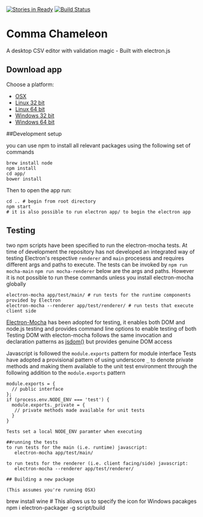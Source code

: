 [![Stories in Ready](https://badge.waffle.io/theodi/edward-csvhands.svg?label=ready&title=Ready)](http://waffle.io/theodi/edward-csvhands)
[![Build Status](https://travis-ci.org/theodi/comma-chameleon.svg?branch=master)](https://travis-ci.org/theodi/comma-chameleon)

# Comma Chameleon

A desktop CSV editor with validation magic - Built with electron.js

## Download app

Choose a platform:

* [OSX](https://github.com/theodi/comma-chameleon/releases/download/0.1.0/comma-chameleon-darwin-x64.tar.gz)
* [Linux 32 bit](https://github.com/theodi/comma-chameleon/releases/download/0.1.0/comma-chameleon-linux-ia32.tar.gz)
* [Linux 64 bit](https://github.com/theodi/comma-chameleon/releases/download/0.1.0/comma-chameleon-linux-x64.tar.gz)
* [Windows 32 bit](https://github.com/theodi/comma-chameleon/releases/download/0.1.0/comma-chameleon-win32-ia32.tar.gz)
* [Windows 64 bit](https://github.com/theodi/comma-chameleon/releases/download/0.1.0/comma-chameleon-win32-x64.tar.gz)

##Development setup

you can use npm to install all relevant packages using the following set of commands
```
brew install node
npm install
cd app/
bower install
```


Then to open the app run:

```
cd .. # begin from root directory
npm start
# it is also possible to run electron app/ to begin the electron app
```

## Testing

two npm scripts have been specified to run the electron-mocha tests. At time of development the repository has not developed
an integrated way of testing Electron's respective `renderer` and `main` procesess and requires different args and paths to
execute.
The tests can be invoked by
`npm run mocha-main`
`npm run mocha-renderer`
below are the args and paths. However it is not possible to run these commands unless you install electron-mocha globally

```
electron-mocha app/test/main/ # run tests for the runtime components provided by Electron
electron-mocha --renderer app/test/renderer/ # run tests that execute client side
```

[Electron-Mocha](https://github.com/jprichardson/electron-mocha) has been adopted for testing, it enables both DOM and node.js testing and provides command line options to
enable testing of both
Testing DOM with electon-mocha follows the same invocation and declaration patterns as [jsdom()](https://www.npmjs.com/package/mocha-jsdom) but provides genuine DOM access

Javascript is followed the `module.exports` pattern for module interface
Tests have adopted a provisional pattern of using underscore `_` to denote private methods and making them available to
 the unit test environment through the following addition to the `module.exports` pattern
 ```
 module.exports = {
   // public interface
 };
 if (process.env.NODE_ENV === 'test') {
   module.exports._private = {
    // private methods made available for unit tests
   }
 }

Tests set a local NODE_ENV paramter when executing

##running the tests
to run tests for the main (i.e. runtime) javascript:
    electron-mocha app/test/main/

to run tests for the renderer (i.e. client facing/side) javascript:
    electron-mocha --renderer app/test/renderer/

## Building a new package

(This assumes you're running OSX)

```
brew install wine # This allows us to specify the icon for Windows pacakges
npm i electron-packager -g
script/build
```
